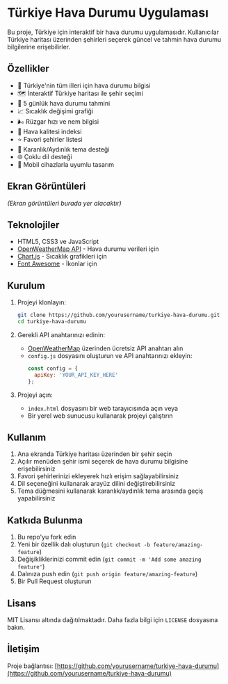 # Türkiye Hava Durumu Uygulaması

Bu proje, Türkiye için interaktif bir hava durumu uygulamasıdır. Kullanıcılar Türkiye haritası üzerinden şehirleri seçerek güncel ve tahmin hava durumu bilgilerine erişebilirler.

## Özellikler

- 📍 Türkiye'nin tüm illeri için hava durumu bilgisi
- 🗺️ İnteraktif Türkiye haritası ile şehir seçimi
- 📅 5 günlük hava durumu tahmini
- 📈 Sıcaklık değişimi grafiği
- 🌬️ Rüzgar hızı ve nem bilgisi
- 💨 Hava kalitesi indeksi
- ⭐ Favori şehirler listesi
- 🌙 Karanlık/Aydınlık tema desteği
- 🌐 Çoklu dil desteği
- 📱 Mobil cihazlarla uyumlu tasarım

## Ekran Görüntüleri

_(Ekran görüntüleri burada yer alacaktır)_

## Teknolojiler

- HTML5, CSS3 ve JavaScript
- [OpenWeatherMap API](https://openweathermap.org/api) - Hava durumu verileri için
- [Chart.js](https://www.chartjs.org/) - Sıcaklık grafikleri için
- [Font Awesome](https://fontawesome.com/) - İkonlar için

## Kurulum

1. Projeyi klonlayın:
   ```bash
   git clone https://github.com/yourusername/turkiye-hava-durumu.git
   cd turkiye-hava-durumu
   ```

2. Gerekli API anahtarınızı edinin:
   - [OpenWeatherMap](https://openweathermap.org/api) üzerinden ücretsiz API anahtarı alın
   - `config.js` dosyasını oluşturun ve API anahtarınızı ekleyin:
     ```javascript
     const config = {
       apiKey: 'YOUR_API_KEY_HERE'
     };
     ```

3. Projeyi açın:
   - `index.html` dosyasını bir web tarayıcısında açın veya
   - Bir yerel web sunucusu kullanarak projeyi çalıştırın

## Kullanım

1. Ana ekranda Türkiye haritası üzerinden bir şehir seçin
2. Açılır menüden şehir ismi seçerek de hava durumu bilgisine erişebilirsiniz
3. Favori şehirlerinizi ekleyerek hızlı erişim sağlayabilirsiniz
4. Dil seçeneğini kullanarak arayüz dilini değiştirebilirsiniz
5. Tema düğmesini kullanarak karanlık/aydınlık tema arasında geçiş yapabilirsiniz

## Katkıda Bulunma

1. Bu repo'yu fork edin
2. Yeni bir özellik dalı oluşturun (`git checkout -b feature/amazing-feature`)
3. Değişikliklerinizi commit edin (`git commit -m 'Add some amazing feature'`)
4. Dalınıza push edin (`git push origin feature/amazing-feature`)
5. Bir Pull Request oluşturun

## Lisans

MIT Lisansı altında dağıtılmaktadır. Daha fazla bilgi için `LICENSE` dosyasına bakın.

## İletişim

Proje bağlantısı: [https://github.com/yourusername/turkiye-hava-durumu](https://github.com/yourusername/turkiye-hava-durumu) 